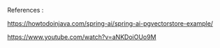 References : 

https://howtodoinjava.com/spring-ai/spring-ai-pgvectorstore-example/

https://www.youtube.com/watch?v=aNKDoiOUo9M
